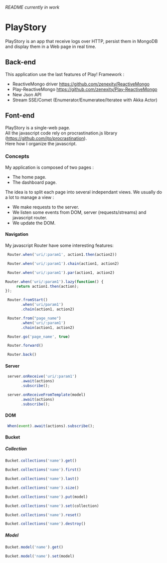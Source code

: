*README currently in work*

# PlayStory #

PlayStory is an app that receive logs over HTTP, persist them in MongoDB and display them in a Web page in real time.

## Back-end ##
This application use the last features of Play! Framework :

- ReactiveMongo driver <https://github.com/zenexity/ReactiveMongo>
- Play-ReactiveMongo <https://github.com/zenexity/Play-ReactiveMongo>
- New Json API
- Stream SSE/Comet (Enumerator/Enumeratee/Iteratee with Akka Actor)

## Font-end ##
PlayStory is a single-web page.    
All the javascript code rely on procrastination.js library (<https://github.com/jto/procrastination>).   
Here how I organize the javascript.

### Concepts ###
My application is composed of two pages :

- The home page.
- The dashboard page.
 
The idea is to split each page into several independant views.
We usually do a lot to manage a view :

- We make requests to the server.
- We listen some events from DOM, server (requests/streams) and javascript router.
- We update the DOM.

#### Navigation ####
My javascript Router have some interesting features:

```javascript
 Router.when('uri/:param1', action1.then(action2))
```

```javascript
 Router.when('uri/:param1').chain(action1, action2)
```

```javascript
 Router.when('uri/:param1').par(action1, action2)
```

```javascript
Router.when('uri/:param1').lazy(function() {
     return action1.then(action);
});
```

```javascript
 Router.fromStart()
       .when('uri/param1')
       .chain(action1, action2)
```

```javascript
 Router.from("page_name")
       .when('uri/:param1')
       .chain(action1, action2)
```

```javascript
 Router.go('page_name', true)
```

```javascript
 Router.forward()
```

```javascript
 Router.back()
```

#### Server ####

```javascript
 server.onReceive('uri/:param1')
       .await(actions)
       .subscribe();
```

```javascript
 server.onReceiveFromTemplate(model)
       .await(actions)
       .subscribe();
```

#### DOM ####

```javascript
 When(event).await(actions).subscribe();
```

#### Bucket ####

##### Collection #####

```javascript
Bucket.collections('name').get()
```

```javascript
Bucket.collections('name').first()
```

```javascript
Bucket.collections('name').last()
```

```javascript
Bucket.collections('name').size()
```

```javascript
Bucket.collections('name').put(model)
```

```javascript
Bucket.collections('name').set(collection)
```

```javascript
Bucket.collections('name').reset()
```

```javascript
Bucket.collections('name').destroy()
```

##### Model #####

```javascript
Bucket.model('name').get()
```

```javascript
Bucket.model('name').set(model)
```
